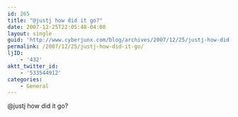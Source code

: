 ```yaml
---
id: 265
title: "@justj how did it go?"
date: 2007-12-25T22:05:48-04:00
layout: single
guid: 'http://www.cyberjunx.com/blog/archives/2007/12/25/justj-how-did-it-go/'
permalink: /2007/12/25/justj-how-did-it-go/
ljID:
    - '432'
aktt_twitter_id:
    - '533544912'
categories:
    - General
---
```


@justj how did it go?